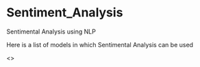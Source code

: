 # Sentiment_Analysis
Sentimental Analysis using NLP

Here is a list of models in which Sentimental Analysis can be used 
<p>
  <>

